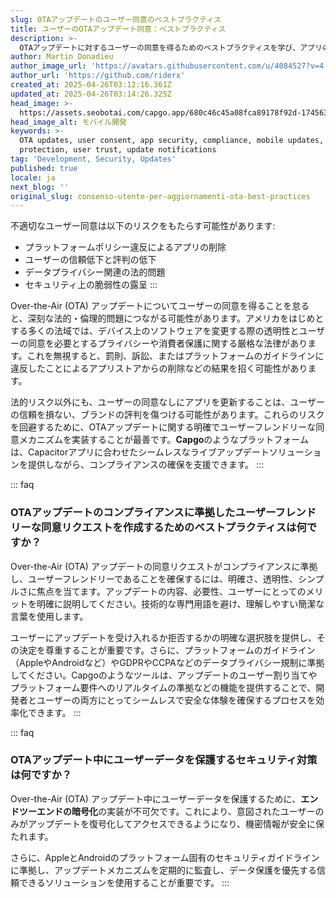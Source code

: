```yaml
---
slug: OTAアップデートのユーザー同意のベストプラクティス
title: ユーザーのOTAアップデート同意：ベストプラクティス
description: >-
  OTAアップデートに対するユーザーの同意を得るためのベストプラクティスを学び、アプリのアップデート時のコンプライアンス、セキュリティ、およびユーザーの信頼を確保します。
author: Martin Donadieu
author_image_url: 'https://avatars.githubusercontent.com/u/4084527?v=4'
author_url: 'https://github.com/riderx'
created_at: 2025-04-26T03:12:16.361Z
updated_at: 2025-04-26T03:14:26.325Z
head_image: >-
  https://assets.seobotai.com/capgo.app/680c46c45a08fca89178f92d-1745637266325.jpg
head_image_alt: モバイル開発
keywords: >-
  OTA updates, user consent, app security, compliance, mobile updates, data
  protection, user trust, update notifications
tag: 'Development, Security, Updates'
published: true
locale: ja
next_blog: ''
original_slug: consenso-utente-per-aggiornamenti-ota-best-practices
---
```

不適切なユーザー同意は以下のリスクをもたらす可能性があります:

- プラットフォームポリシー違反によるアプリの削除 
- ユーザーの信頼低下と評判の低下
- データプライバシー関連の法的問題
- セキュリティ上の脆弱性の露呈
:::

Over-the-Air (OTA) アップデートについてユーザーの同意を得ることを怠ると、深刻な法的・倫理的問題につながる可能性があります。アメリカをはじめとする多くの法域では、デバイス上のソフトウェアを変更する際の透明性とユーザーの同意を必要とするプライバシーや消費者保護に関する厳格な法律があります。これを無視すると、罰則、訴訟、またはプラットフォームのガイドラインに違反したことによるアプリストアからの削除などの結果を招く可能性があります。

法的リスク以外にも、ユーザーの同意なしにアプリを更新することは、ユーザーの信頼を損ない、ブランドの評判を傷つける可能性があります。これらのリスクを回避するために、OTAアップデートに関する明確でユーザーフレンドリーな同意メカニズムを実装することが最善です。**Capgo**のようなプラットフォームは、Capacitorアプリに合わせたシームレスなライブアップデートソリューションを提供しながら、コンプライアンスの確保を支援できます。
:::

::: faq
### OTAアップデートのコンプライアンスに準拠したユーザーフレンドリーな同意リクエストを作成するためのベストプラクティスは何ですか？

Over-the-Air (OTA) アップデートの同意リクエストがコンプライアンスに準拠し、ユーザーフレンドリーであることを確保するには、明確さ、透明性、シンプルさに焦点を当てます。アップデートの内容、必要性、ユーザーにとってのメリットを明確に説明してください。技術的な専門用語を避け、理解しやすい簡潔な言葉を使用します。

ユーザーにアップデートを受け入れるか拒否するかの明確な選択肢を提供し、その決定を尊重することが重要です。さらに、プラットフォームのガイドライン（AppleやAndroidなど）やGDPRやCCPAなどのデータプライバシー規制に準拠してください。Capgoのようなツールは、アップデートのユーザー割り当てやプラットフォーム要件へのリアルタイムの準拠などの機能を提供することで、開発者とユーザーの両方にとってシームレスで安全な体験を確保するプロセスを効率化できます。
:::

::: faq
### OTAアップデート中にユーザーデータを保護するセキュリティ対策は何ですか？

Over-the-Air (OTA) アップデート中にユーザーデータを保護するために、**エンドツーエンドの暗号化**の実装が不可欠です。これにより、意図されたユーザーのみがアップデートを復号化してアクセスできるようになり、機密情報が安全に保たれます。

さらに、AppleとAndroidのプラットフォーム固有のセキュリティガイドラインに準拠し、アップデートメカニズムを定期的に監査し、データ保護を優先する信頼できるソリューションを使用することが重要です。
:::
